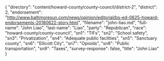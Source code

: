{
  "directory": "content/howard-county/county-council/district-2",
  "district": 2,
  "endorsement": "http://www.baltimoresun.com/news/opinion/editorial/bs-ed-0625-howard-endorsements-20180622-story.html",
  "filename": "john-liao.md",
  "full-name": "John Liao",
  "last-name": "Liao",
  "party": "Republican",
  "race": "howard-county/county-council",
  "sn1": "TIFs",
  "sn2": "School safety",
  "sn3": "Privatization",
  "sn4": "Adequate public facilities",
  "sn5": "Sanctuary county",
  "sn6": "Ellicott City",
  "sn7": "Opioids",
  "sn8": "Public transportation",
  "sn9": "Taxes",
  "survey-response": false,
  "title": "John Liao"
}
